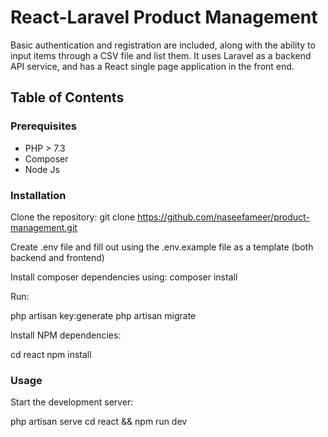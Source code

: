 # React-Laravel Product Management

Basic authentication and registration are included, along with the ability to input items through a CSV file and list them. It uses Laravel as a backend API service, and has a React single page application in the front end.

## Table of Contents

### Prerequisites

 - PHP > 7.3
 - Composer
 - Node Js


### Installation

Clone the repository: git clone https://github.com/naseefameer/product-management.git

Create .env file and fill out using the .env.example file as a template (both backend and frontend)

Install composer dependencies using: composer install

Run: 

php artisan key:generate
php artisan migrate

Install NPM dependencies:

cd react
npm install

### Usage

Start the development server:

php artisan serve
cd react && npm run dev
